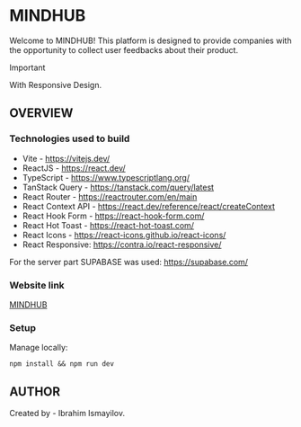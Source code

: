 # MINDHUB

Welcome to MINDHUB! This platform is designed to provide companies with the opportunity to collect user feedbacks about their product.

> [!IMPORTANT]
> With Responsive Design.

## OVERVIEW

### Technologies used to build

- Vite - https://vitejs.dev/
- ReactJS - https://react.dev/
- TypeScript - https://www.typescriptlang.org/
- TanStack Query - https://tanstack.com/query/latest
- React Router - https://reactrouter.com/en/main
- React Context API - https://react.dev/reference/react/createContext
- React Hook Form - https://react-hook-form.com/
- React Hot Toast - https://react-hot-toast.com/
- React Icons - https://react-icons.github.io/react-icons/
- React Responsive: https://contra.io/react-responsive/

For the server part SUPABASE was used: https://supabase.com/

### Website link

[MINDHUB](https://product-feedback-eight.vercel.app/)

### Setup

Manage locally:

```
npm install && npm run dev
```

## AUTHOR

Created by - Ibrahim Ismayilov.
